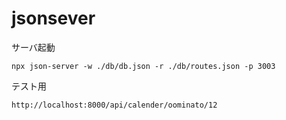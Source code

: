 # jsonsever

サーバ起動
```
npx json-server -w ./db/db.json -r ./db/routes.json -p 3003
```

テスト用
```
http://localhost:8000/api/calender/oominato/12
```